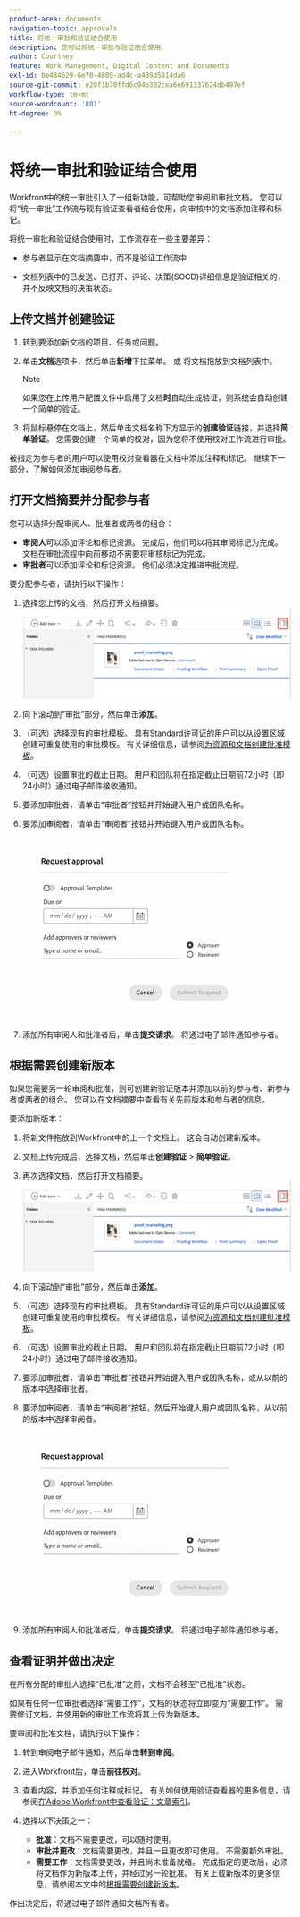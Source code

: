 ```yaml
---
product-area: documents
navigation-topic: approvals
title: 将统一审批和验证结合使用
description: 您可以将统一审批与验证结合使用。
author: Courtney
feature: Work Management, Digital Content and Documents
exl-id: be484629-6e70-4809-ad4c-a489d5814da6
source-git-commit: e20f1b70ffd6c94b302cea6e691337624db497ef
workflow-type: tm+mt
source-wordcount: '881'
ht-degree: 0%

---
```


# 将统一审批和验证结合使用

Workfront中的统一审批引入了一组新功能，可帮助您审阅和审批文档。 您可以将“统一审批”工作流与现有验证查看者结合使用，向审核中的文档添加注释和标记。

将统一审批和验证结合使用时，工作流存在一些主要差异：

* 参与者显示在文档摘要中，而不是验证工作流中

* 文档列表中的已发送、已打开、评论、决策(SOCD)详细信息是验证相关的，并不反映文档的决策状态。

## 上传文档并创建验证

1. 转到要添加新文档的项目、任务或问题。
1. 单击&#x200B;**文档**&#x200B;选项卡，然后单击&#x200B;**新增**下拉菜单。
或
将文档拖放到文档列表中。

   >[!NOTE]
   >
   >如果您在上传用户配置文件中启用了文档&#x200B;**时**&#x200B;自动生成验证，则系统会自动创建一个简单的验证。

1. 将鼠标悬停在文档上，然后单击文档名称下方显示的&#x200B;**创建验证**&#x200B;链接，并选择&#x200B;**简单验证**。 您需要创建一个简单的校对，因为您将不使用校对工作流进行审批。

被指定为参与者的用户可以使用校对查看器在文档中添加注释和标记。 继续下一部分，了解如何添加审阅参与者。

## 打开文档摘要并分配参与者

您可以选择分配审阅人、批准者或两者的组合：

* **审阅人**&#x200B;可以添加评论和标记资源。 完成后，他们可以将其审阅标记为完成。 文档在审批流程中向前移动不需要将审核标记为完成。
* **审批者**&#x200B;可以添加评论和标记资源。 他们必须决定推进审批流程。

要分配参与者，请执行以下操作：

1. 选择您上传的文档，然后打开文档摘要。
   ![打开文档摘要](assets/open-doc-summary.png)

1. 向下滚动到“审批”部分，然后单击&#x200B;**添加**。

1. （可选）选择现有的审批模板。 具有Standard许可证的用户可以从设置区域创建可重复使用的审批模板。 有关详细信息，请参阅[为资源和文档创建批准模板](/help/quicksilver/review-and-approve-work/document-reviews-and-approvals/manage-document-approvals/create-approval-template.md)。

1. （可选）设置审批的截止日期。 用户和团队将在指定截止日期前72小时（即24小时）通过电子邮件接收通知。

1. 要添加审批者，请单击“审批者”按钮并开始键入用户或团队名称。

1. 要添加审阅者，请单击“审阅者”按钮并开始键入用户或团队名称。

   ![添加批准者](assets/add-approvers.png)

1. 添加所有审阅人和批准者后，单击&#x200B;**提交请求**。 将通过电子邮件通知参与者。

## 根据需要创建新版本

如果您需要另一轮审阅和批准，则可创建新验证版本并添加以前的参与者、新参与者或两者的组合。 您可以在文档摘要中查看有关先前版本和参与者的信息。

要添加新版本：

1. 将新文件拖放到Workfront中的上一个文档上。 这会自动创建新版本。

1. 文档上传完成后，选择文档，然后单击&#x200B;**创建验证** > **简单验证**。

1. 再次选择文档，然后打开文档摘要。
   ![打开文档摘要](assets/open-doc-summary.png)

1. 向下滚动到“审批”部分，然后单击&#x200B;**添加**。

1. （可选）选择现有的审批模板。 具有Standard许可证的用户可以从设置区域创建可重复使用的审批模板。 有关详细信息，请参阅[为资源和文档创建批准模板](/help/quicksilver/review-and-approve-work/document-reviews-and-approvals/manage-document-approvals/create-approval-template.md)。

1. （可选）设置审批的截止日期。 用户和团队将在指定截止日期前72小时（即24小时）通过电子邮件接收通知。

1. 要添加审批者，请单击“审批者”按钮并开始键入用户或团队名称，或从以前的版本中选择审批者。

1. 要添加审阅者，请单击“审阅者”按钮，然后开始键入用户或团队名称，从以前的版本中选择审阅者。

   ![添加批准者](assets/add-approvers.png)

1. 添加所有审阅人和批准者后，单击&#x200B;**提交请求**。 将通过电子邮件通知参与者。

<!-- add info about reusing previous participants once released -->


## 查看证明并做出决定

在所有分配的审批人选择“已批准”之前，文档不会移至“已批准”状态。

如果有任何一位审批者选择“需要工作”，文档的状态将立即变为“需要工作”。 需要修订文档，并使用新的审批工作流将其上传为新版本。

要审阅和批准文档，请执行以下操作：

1. 转到审阅电子邮件通知，然后单击&#x200B;**转到审阅**。

1. 进入Workfront后，单击&#x200B;**前往校对**。

1. 查看内容，并添加任何注释或标记。 有关如何使用验证查看器的更多信息，请参阅[在Adobe Workfront中查看验证：文章索引](/help/quicksilver/review-and-approve-work/proofing/reviewing-proofs-within-workfront/review-proofs-in-wf.md)。

1. 选择以下决策之一：

   * **批准**：文档不需要更改，可以随时使用。
   * **审批并更改**：文档需要更改，并且一旦更改即可使用。 不需要额外审批。
   * **需要工作**：文档需要更改，并且尚未准备就绪。 完成指定的更改后，必须将文档作为新版本上传，并经过另一轮批准。 有关上载新版本的更多信息，请参阅本文中的[根据需要创建新版本](#create-a-new-version-as-needed)。

作出决定后，将通过电子邮件通知文档所有者。


